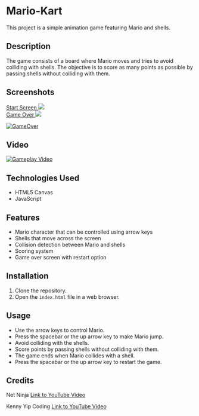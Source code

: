 # Mario-Kart

This project is a simple animation game featuring Mario and shells.

## Description

The game consists of a board where Mario moves and tries to avoid colliding with shells. The objective is to score as many points as possible by passing shells without colliding with them.

## Screenshots

<a href="https://krsnamara.github.io/mario-kart-css-animation/">
Start Screen
  <img src="public/img/startscreen.png">
</a>
<br>

<a href="https://krsnamara.github.io/mario-kart-css-animation/">
Game Over
  <img src="public/img/gameover.png">
</a>

[![GameOver](https://example.com/live-page/gameover.png)](https://krsnamara.github.io/mario-kart-css-animation/)

## Video

[![Gameplay Video](https://img.youtube.com/vi/Eu3wHCoXDos/0.jpg)](https://youtube.com/shorts/Eu3wHCoXDos?feature=share)

## Technologies Used

- HTML5 Canvas
- JavaScript

## Features

- Mario character that can be controlled using arrow keys
- Shells that move across the screen
- Collision detection between Mario and shells
- Scoring system
- Game over screen with restart option

## Installation

1. Clone the repository.
2. Open the `index.html` file in a web browser.

## Usage

- Use the arrow keys to control Mario.
- Press the spacebar or the up arrow key to make Mario jump.
- Avoid colliding with the shells.
- Score points by passing shells without colliding with them.
- The game ends when Mario collides with a shell.
- Press the spacebar or the up arrow key to restart the game.

## Credits

Net Ninja [Link to YouTube Video](https://www.youtube.com/watch?v=PjR97QzOrJM)

Kenny Yip Coding [Link to YouTube Video](https://www.youtube.com/watch?v=pHFtOYU-a20)
